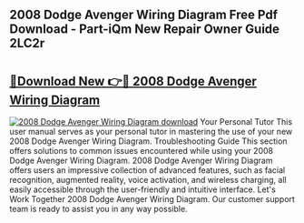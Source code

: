 ## 2008 Dodge Avenger Wiring Diagram Free Pdf Download - Part-iQm New Repair Owner Guide 2LC2r

# <h2><a href="http://dfjsokp.blite.top/?on=2008+Dodge+Avenger+Wiring+Diagram">🔗Download New 👉🔴 2008 Dodge Avenger Wiring Diagram</a></h2>

[![2008 Dodge Avenger Wiring Diagram download](https://i.imgur.com/lujVjoI.png)](http://dfjsokp.blite.top/?on=2008+Dodge+Avenger+Wiring+Diagram)
Your Personal Tutor This user manual serves as your personal tutor in mastering the use of your new 2008 Dodge Avenger Wiring Diagram. Troubleshooting Guide This section offers solutions to common issues encountered while using your 2008 Dodge Avenger Wiring Diagram. 2008 Dodge Avenger Wiring Diagram offers users an impressive collection of advanced features, such as facial recognition, augmented reality, voice activation, and wireless charging, all easily accessible through the user-friendly and intuitive interface. Let's Work Together 2008 Dodge Avenger Wiring Diagram. Our customer support team is ready to assist you in any way possible.
